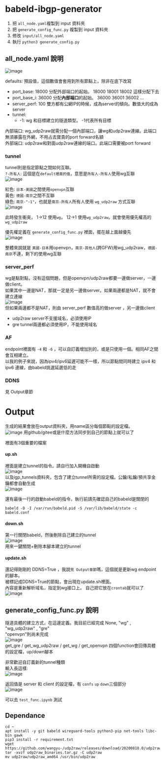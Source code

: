 babeld-ibgp-generator
====

1. 把 `all_node.yaml`複製到 input 資料夾
2. 把 `generate_config_func.py` 複製到 input 資料夾
3. 修改 `input/all_node.yaml`
4. 執行 `python3 generate_config.py`

all_node.yaml 說明
-----
![image](https://user-images.githubusercontent.com/73118488/155201183-3fd2ed49-3f5b-4d8b-951e-f32de2b65d01.png)  

defaults: 預設值，這個數值會套用到所有節點上，除非在底下改寫  

* port_base: 18000 分配外部端口的起始。 18000 18001 18002 這樣分配下去
* port_base_i: 36000 分配**內部端口**的起始。 36000 36001 36002 ...
* server_perf: 100 雙方都有公網IP的時候，成為server的傾向。數值大的成為server
*  tunnel: 
    *  -1: wg 和目標建立的隧道類型。 -1代表所有目標  

內部端口: wg_udp2raw就需分配一個內部端口，讓wg和udp2raw連線。此端口無須暴露在外網，不用占去寶貴的port forward名額  
外部端口: udp2raw和對面udp2raw連線的端口。此端口需要被port forward  

### tunnel
tunnel則是指定節點之間如何互聯。  
`?-所有人`: 這個是在`default裡面的值`，意思是`所有人-所有人`使用wg互聯  
![image](https://user-images.githubusercontent.com/73118488/155415520-373420a7-d049-464f-a838-c375758e3d66.png)  
  
紅色: `日本-美國`之間使用`openvpn`互聯  
黃色: `德國-南京`之間不互聯  
綠色: `南京-"-1"`，也就是`南京-所有人`所有人使用 `wg_udp2raw` 方式互聯  
![image](https://user-images.githubusercontent.com/73118488/155202813-c9f2dffe-e509-45ae-9e74-db19157e2063.png)  

此時發生衝突， 1->12 使用`wg`， 12->1 使用`wg_udp2raw`。就會使用優先權高的`wg_udp2raw`   

優先權定義在 `generate_config_func.py` 裡面，擺在越上面越優先  
![image](https://user-images.githubusercontent.com/73118488/155201439-af24fdf0-766d-4ab2-8f65-1df85910fc84.png)  
  
整體來說就是 `美國-日本`用openvpn，`南京-其他人`(跨GFW)用wg_udp2raw，`德國-南京`不連，剩下的使用wg互聯


### server_perf
wg是點對點，沒有這個問題，但是openvpn/udp2raw都要一邊做server，一邊做client。  
如果其中一邊是NAT，那就一定是另一邊做server。如果兩邊都是NAT，就不會建立連線  
![image](https://user-images.githubusercontent.com/73118488/155203821-6db252b2-1b86-40f0-a713-d0f1d58d079c.png)  
但如果兩邊都不是NAT，則由 server_perf 數值高的做server ，另一邊做client  
* udp2raw server不支援域名，必須使用IP  
* gre tunnel兩邊都必須使用IP，不能使用域名  

### AF
endpoint裡面有 `-4` 和 `-6` ，可以自訂義增加別的，或是只使用一個。相同AF之間會互相建立。  
以我的例子來說，因為ipv4/ipv6延遲可能不一樣，所以節點間同時建立 ipv4 和 ipv6 連線，由babeld挑選延遲低的走  

### DDNS
見 Output章節

# Output
生成的結果會放在output資料夾，用name區分每個節點的設定檔。  
![image](https://user-images.githubusercontent.com/73118488/155538861-1333f46b-1422-437f-9bd8-2170e8bfe839.png)
用github/gitee或是什麼方法同步到自己的節點上就可以了

裡面有3個重要的檔案 
#### up.sh
裡面是建立tunnel的指令。請自行加入開機自啟動  
![image](https://user-images.githubusercontent.com/73118488/155537463-eb83eaf7-a9f5-4392-a31f-efbd43a014ec.png)  
以及igp_tunnels資料夾，包含了建立tunnel所需的設定檔。公鑰/私鑰/預共享金鑰都會自動生成  
![image](https://user-images.githubusercontent.com/73118488/155537746-1f8aa0a5-79f3-4962-910c-61bdee0adfeb.png)  

還有最後一行的啟動babeld的指令，執行前請先確認自己的babeld是關閉的  
```
babeld -D -I /var/run/babeld.pid -S /var/lib/babeld/state -c babeld.conf
```

#### down.sh  
第一行關閉babeld，然後刪除自己建立的tunnel  
![image](https://user-images.githubusercontent.com/73118488/155538004-bcd8d43c-bb30-4064-b23e-4d8454475734.png)  
用來一鍵關閉+刪除本腳本建立的tunnel  

#### update.sh  
還記得剛剛的 DDNS=True ，我說`見 Output章節`嗎，這個就是更新wg endpoint的腳本。  
被標記成DDNS=True的節點，會出現在update.sh裡面。  
內容是重新解析域名，指定到wg接口上。 自己把它放在`crontab`就可以了  
![image](https://user-images.githubusercontent.com/73118488/155538122-064677ed-27f8-42c2-88c2-dabdc272824a.png)  


generate_config_func.py 說明
------

隧道具體的建立方式，在這邊定義。我目前已經完成 None, "wg" , "wg_udp2raw" , "gre"  
"openvpn"則尚未完成  
![image](https://user-images.githubusercontent.com/73118488/155201953-5587acf5-6ab2-4882-bfb3-cf2b773f1b71.png)  
get_gre / get_wg_udp2raw / get_wg / get_openvpn 四個function會回傳具體的設定檔，up/down腳本  

非常歡迎自訂義新的tunnel種類  
輸入長這樣:  
![image](https://user-images.githubusercontent.com/73118488/155205044-0f306f62-2960-4d6a-9c6c-eb2d41c52d94.png)

返回值是 server 和 client 的設定檔，有 `confs` `up` `down`三個部分  
![image](https://user-images.githubusercontent.com/73118488/155206208-ddf722ba-a0c0-4ad2-b426-92b1adf21bf1.png)

可以去 `test_func.ipynb` 測試

## Dependance
```
cd ~
apt install -y git babeld wireguard-tools python3-pip net-tools libc-bin gawk
pip3 install -r requirement.txt
wget https://github.com/wangyu-/udp2raw/releases/download/20200818.0/udp2raw_binaries.tar.gz
tar -xvzf udp2raw_binaries.tar.gz -C udp2raw
mv udp2raw/udp2raw_amd64 /usr/bin/udp2raw
```
